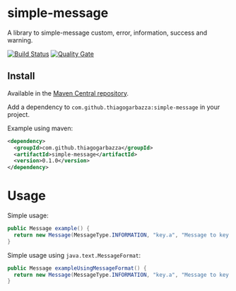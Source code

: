 # simple-message
A library to simple-message custom, error, information, success and warning.

[![Build Status](https://travis-ci.org/thiagogarbazza/simple-message.svg?branch=master)](https://travis-ci.org/thiagogarbazza/simple-message)
[![Quality Gate](https://sonarcloud.io/api/badges/gate?key=com.github.thiagogarbazza:simple-message)](https://sonarcloud.io/dashboard/index/com.github.thiagogarbazza:simple-message)

## Install

Available in the [Maven Central repository].

Add a dependency to `com.github.thiagogarbazza:simple-message` in your project.

Example using maven:
```xml
<dependency>
  <groupId>com.github.thiagogarbazza</groupId>
  <artifactId>simple-message</artifactId>
  <version>0.1.0</version>
</dependency>
```

# Usage

Simple usage:
```java
public Message example() {
  return new Message(MessageType.INFORMATION, "key.a", "Message to key a");
}
```

Simple usage using `java.text.MessageFormat`:
```java
public Message exampleUsingMessageFormat() {
  return new Message(MessageType.INFORMATION, "key.a", "Message to key {0} by {1}", "a", "Thiago");
}
```

[Maven Central repository]: http://mvnrepository.com/artifact/com.github.thiagogarbazza/simple-message

